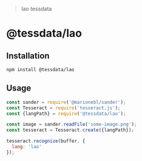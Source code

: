 > lao tessdata

# @tessdata/lao

## Installation

```
npm install @tessdata/lao
```

## Usage

```js
const sander = require('@marionebl/sander');
const Tesseract = require('tesseract.js');
const {langPath} = require('@tessdata/lao');

const image = sander.readFile('some-image.png');
const tesseract = Tesseract.create({langPath});

tesseract.recognize(buffer, {
  lang: 'lao'
});
```
